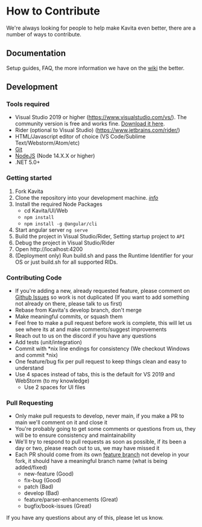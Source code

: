 # How to Contribute #

We're always looking for people to help make Kavita even better, there are a number of ways to contribute.

## Documentation ##
Setup guides, FAQ, the more information we have on the [wiki](https://github.com/Kareadita/Kavita/wiki) the better.

## Development ##

### Tools required ###
- Visual Studio 2019 or higher (https://www.visualstudio.com/vs/).  The community version is free and works fine. [Download it here](https://www.visualstudio.com/downloads/).
- Rider (optional to Visual Studio) (https://www.jetbrains.com/rider/)  
- HTML/Javascript editor of choice (VS Code/Sublime Text/Webstorm/Atom/etc)
- [Git](https://git-scm.com/downloads)
- [NodeJS](https://nodejs.org/en/download/) (Node 14.X.X or higher)
- .NET 5.0+ 

### Getting started ###

1. Fork Kavita
2. Clone the repository into your development machine. [*info*](https://docs.github.com/en/github/creating-cloning-and-archiving-repositories/cloning-a-repository-from-github)
3. Install the required Node Packages
    - cd Kavita/UI/Web
    - `npm install`
    - `npm install -g @angular/cli`
4. Start angular server `ng serve`
5. Build the project in Visual Studio/Rider, Setting startup project to `API`
6. Debug the project in Visual Studio/Rider
7. Open http://localhost:4200
8. (Deployment only) Run build.sh and pass the Runtime Identifier for your OS or just build.sh for all supported RIDs.


### Contributing Code ###
- If you're adding a new, already requested feature, please comment on [Github Issues](https://github.com/Kareadita/Kavita/issues "Github Issues") so work is not duplicated (If you want to add something not already on there, please talk to us first)
- Rebase from Kavita's develop branch, don't merge
- Make meaningful commits, or squash them
- Feel free to make a pull request before work is complete, this will let us see where its at and make comments/suggest improvements
- Reach out to us on the discord if you have any questions
- Add tests (unit/integration)
- Commit with *nix line endings for consistency (We checkout Windows and commit *nix)
- One feature/bug fix per pull request to keep things clean and easy to understand
- Use 4 spaces instead of tabs, this is the default for VS 2019 and WebStorm (to my knowledge)
    - Use 2 spaces for UI files

### Pull Requesting ###
- Only make pull requests to develop, never main, if you make a PR to main we'll comment on it and close it
- You're probably going to get some comments or questions from us, they will be to ensure consistency and maintainability
- We'll try to respond to pull requests as soon as possible, if its been a day or two, please reach out to us, we may have missed it
- Each PR should come from its own [feature branch](http://martinfowler.com/bliki/FeatureBranch.html) not develop in your fork, it should have a meaningful branch name (what is being added/fixed)
    - new-feature (Good)
    - fix-bug (Good)
    - patch (Bad)
    - develop (Bad)
    - feature/parser-enhancements (Great)
    - bugfix/book-issues (Great)

If you have any questions about any of this, please let us know.
